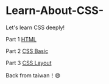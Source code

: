 # Learn-About-CSS-
Let's learn CSS deeply!

Part 1 [HTML](https://github.com/ScarlettKK/Learn-About-CSS-/tree/master/HTML)

Part 2 [CSS Basic](https://github.com/ScarlettKK/Learn-About-CSS-/tree/master/CSS%20Basic)

Part 3 [CSS Layout](https://github.com/ScarlettKK/Learn-About-CSS-/tree/master/CSS%20layout)

Back from taiwan！😄

